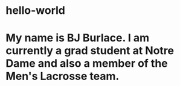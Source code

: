 # hello-world
# My name is BJ Burlace. I am currently a grad student at Notre Dame and also a member of the Men's Lacrosse team. 
